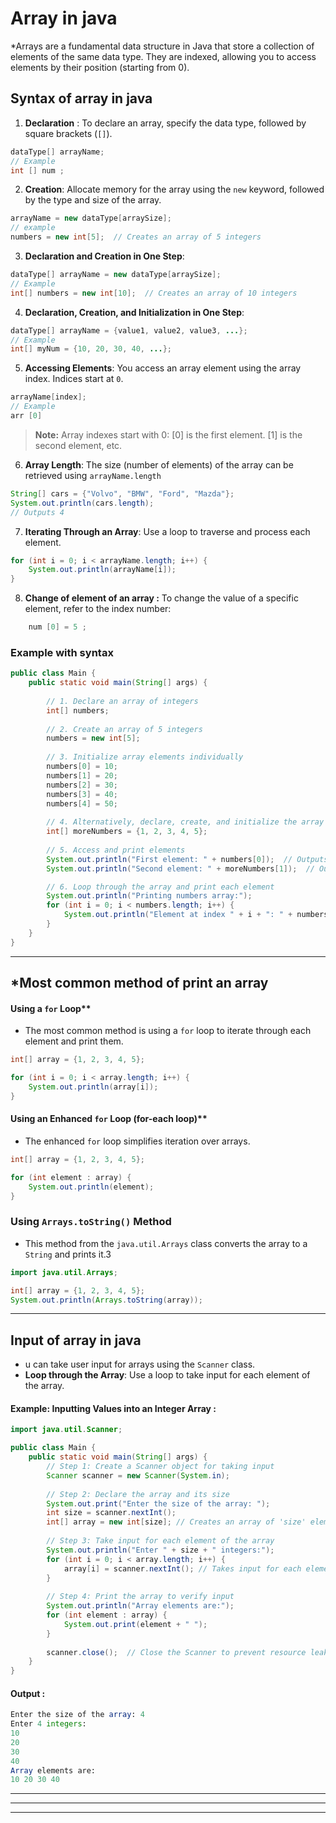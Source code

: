 
# Array in java

 *Arrays are a fundamental data structure in Java that store a collection of elements of the same data type. They are indexed, allowing you to access elements by their position (starting from 0).

## Syntax of array in java

1. **Declaration** : To declare an array, specify the data type, followed by square brackets (`[]`).

```java
dataType[] arrayName;
// Example
int [] num ;
```


2. **Creation**: Allocate memory for the array using the `new` keyword, followed by the type and size of the array.
```java
arrayName = new dataType[arraySize];
// example
numbers = new int[5];  // Creates an array of 5 integers
```


3. **Declaration and Creation in One Step**:
```java
dataType[] arrayName = new dataType[arraySize];
// Example
int[] numbers = new int[10];  // Creates an array of 10 integers
```

4. **Declaration, Creation, and Initialization in One Step**:
```java
dataType[] arrayName = {value1, value2, value3, ...};
// Example
int[] myNum = {10, 20, 30, 40, ...};
```

5. **Accessing Elements**: You access an array element using the array index. Indices start at `0`.
```java
arrayName[index];
// Example
arr [0]
```
>  **Note:** Array indexes start with 0: [0] is the first element. [1] is the second element, etc. 

6. **Array Length**: The size (number of elements) of the array can be retrieved using `arrayName.length`
```java
String[] cars = {"Volvo", "BMW", "Ford", "Mazda"};
System.out.println(cars.length);
// Outputs 4
```

7. **Iterating Through an Array**: Use a loop to traverse and process each element.
```java
for (int i = 0; i < arrayName.length; i++) {
    System.out.println(arrayName[i]);
}
```

8. **Change of element of an array :** To change the value of a specific element, refer to the index number:
```java
	num [0] = 5 ;
```


### Example with syntax

```java
public class Main {
    public static void main(String[] args) {
        
        // 1. Declare an array of integers
        int[] numbers;
        
        // 2. Create an array of 5 integers
        numbers = new int[5];
        
        // 3. Initialize array elements individually
        numbers[0] = 10;
        numbers[1] = 20;
        numbers[2] = 30;
        numbers[3] = 40;
        numbers[4] = 50;
        
        // 4. Alternatively, declare, create, and initialize the array in one step
        int[] moreNumbers = {1, 2, 3, 4, 5};
        
        // 5. Access and print elements
        System.out.println("First element: " + numbers[0]);  // Outputs 10
        System.out.println("Second element: " + moreNumbers[1]);  // Outputs 2

        // 6. Loop through the array and print each element
        System.out.println("Printing numbers array:");
        for (int i = 0; i < numbers.length; i++) {
            System.out.println("Element at index " + i + ": " + numbers[i]);
        }
    }
}
```
---

## *Most common method of print an array

#### Using a `for` Loop**

- The most common method is using a `for` loop to iterate through each element and print them.

```java
int[] array = {1, 2, 3, 4, 5};

for (int i = 0; i < array.length; i++) {
    System.out.println(array[i]);
}
```

####  Using an Enhanced `for` Loop (for-each loop)**
- The enhanced `for` loop simplifies iteration over arrays.

```java
int[] array = {1, 2, 3, 4, 5};

for (int element : array) {
    System.out.println(element);
}
```

### **Using `Arrays.toString()` Method**
- This method from the `java.util.Arrays` class converts the array to a `String` and prints it.3
```java
import java.util.Arrays;

int[] array = {1, 2, 3, 4, 5};
System.out.println(Arrays.toString(array));
```
---

## Input of array in java

- u can take user input for arrays using the `Scanner` class.
- **Loop through the Array**: Use a loop to take input for each element of the array.
#### Example: Inputting Values into an Integer Array :

```java
import java.util.Scanner;

public class Main {
    public static void main(String[] args) {
        // Step 1: Create a Scanner object for taking input
        Scanner scanner = new Scanner(System.in);
        
        // Step 2: Declare the array and its size
        System.out.print("Enter the size of the array: ");
        int size = scanner.nextInt();
        int[] array = new int[size]; // Creates an array of 'size' elements
        
        // Step 3: Take input for each element of the array
        System.out.println("Enter " + size + " integers:");
        for (int i = 0; i < array.length; i++) {
            array[i] = scanner.nextInt(); // Takes input for each element
        }
        
        // Step 4: Print the array to verify input
        System.out.println("Array elements are:");
        for (int element : array) {
            System.out.print(element + " ");
        }
        
        scanner.close();  // Close the Scanner to prevent resource leaks
    }
}
```


#### Output :

```mathematica
Enter the size of the array: 4
Enter 4 integers:
10
20
30
40
Array elements are:
10 20 30 40

```
---
---
---
